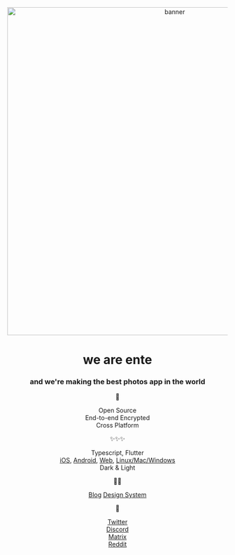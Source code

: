 <div align="center">

<img width="750" alt="banner" src="https://user-images.githubusercontent.com/24503581/194852672-28d799f5-7e09-4158-ba5b-ef4af8a75482.png">

# we are ente

### and we're making the best photos app in the world

📸    

Open Source  
End-to-end Encrypted  
Cross Platform  

✨✨✨     

Typescript, Flutter  
[iOS](https://github.com/ente-io/photos-app), [Android](https://github.com/ente-io/photos-app), 
[Web](https://github.com/ente-io/photos-web), [Linux/Mac/Windows](https://github.com/ente-io/photos-desktop)  
Dark & Light

👩‍💻

[Blog](https://ente.io/blog)
[Design System](https://www.figma.com/file/SYtMyLBs5SAOkTbfMMzhqt/ente-Visual-Design)


🙏

[Twitter](https://twitter.com/enteio)  
[Discord](https://ente.io/discord)  
[Matrix](https://ente.io/matrix)  
[Reddit](https://www.reddit.com/r/enteio/)  

</div>
